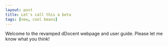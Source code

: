 ```yaml
---
layout: post
title: Let's call this a beta
tags: [new, cool beans]
---
```


Welcome to the revamped dDocent webpage and user guide.  Please let me know what you think!
